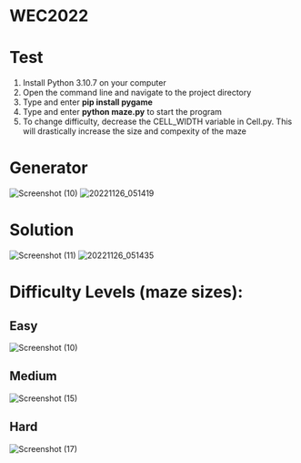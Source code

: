 # WEC2022

# Test
1. Install Python 3.10.7 on your computer
2. Open the command line and navigate to the project directory
3. Type and enter **pip install pygame**
4. Type and enter **python maze.py** to start the program
5. To change difficulty, decrease the CELL_WIDTH variable in Cell.py. This will drastically increase the size and compexity of the maze

# Generator
![Screenshot (10)](https://user-images.githubusercontent.com/32439767/204084194-cb8a87a4-4c3c-462b-9a6a-0d73eef60d5a.png)
![20221126_051419](https://user-images.githubusercontent.com/32439767/204083970-b82036d3-5939-4c4c-8516-f0243f020338.jpg)

# Solution
![Screenshot (11)](https://user-images.githubusercontent.com/32439767/204084208-58974b35-da96-4e7b-b60d-141c72ecea4f.png)
![20221126_051435](https://user-images.githubusercontent.com/32439767/204083955-45db0cc1-9b4f-4160-aed7-f3f055c416e7.jpg)

# Difficulty Levels (maze sizes):
## Easy
![Screenshot (10)](https://user-images.githubusercontent.com/32439767/204084194-cb8a87a4-4c3c-462b-9a6a-0d73eef60d5a.png)

## Medium
![Screenshot (15)](https://user-images.githubusercontent.com/32439767/204084423-f0fd7dd5-0205-44f8-8be3-e1006216dbf4.png)

## Hard
![Screenshot (17)](https://user-images.githubusercontent.com/32439767/204084435-99860487-3b21-4572-a0fb-b4f3db467706.png)
